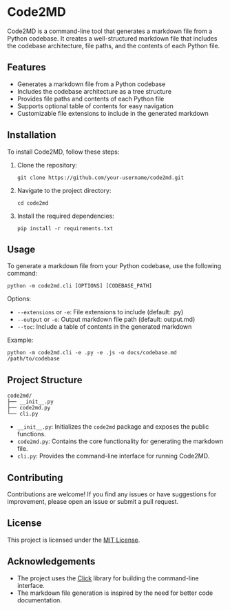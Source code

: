 # Code2MD

Code2MD is a command-line tool that generates a markdown file from a Python codebase. It creates a well-structured markdown file that includes the codebase architecture, file paths, and the contents of each Python file.

## Features

- Generates a markdown file from a Python codebase
- Includes the codebase architecture as a tree structure
- Provides file paths and contents of each Python file
- Supports optional table of contents for easy navigation
- Customizable file extensions to include in the generated markdown

## Installation

To install Code2MD, follow these steps:

1. Clone the repository:
   ```
   git clone https://github.com/your-username/code2md.git
   ```

2. Navigate to the project directory:
   ```
   cd code2md
   ```

3. Install the required dependencies:
   ```
   pip install -r requirements.txt
   ```

## Usage

To generate a markdown file from your Python codebase, use the following command:

```
python -m code2md.cli [OPTIONS] [CODEBASE_PATH]
```

Options:
- `--extensions` or `-e`: File extensions to include (default: .py)
- `--output` or `-o`: Output markdown file path (default: output.md)
- `--toc`: Include a table of contents in the generated markdown

Example:
```
python -m code2md.cli -e .py -e .js -o docs/codebase.md /path/to/codebase
```

## Project Structure

```
code2md/
├── __init__.py
├── code2md.py
└── cli.py
```

- `__init__.py`: Initializes the `code2md` package and exposes the public functions.
- `code2md.py`: Contains the core functionality for generating the markdown file.
- `cli.py`: Provides the command-line interface for running Code2MD.

## Contributing

Contributions are welcome! If you find any issues or have suggestions for improvement, please open an issue or submit a pull request.

## License

This project is licensed under the [MIT License](LICENSE).

## Acknowledgements

- The project uses the [Click](https://click.palletsprojects.com/) library for building the command-line interface.
- The markdown file generation is inspired by the need for better code documentation.